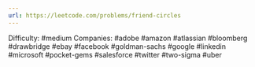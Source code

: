 ```yaml
---
url: https://leetcode.com/problems/friend-circles
---
```


Difficulty: #medium
Companies: #adobe #amazon #atlassian #bloomberg #drawbridge #ebay #facebook #goldman-sachs #google #linkedin #microsoft #pocket-gems #salesforce #twitter #two-sigma #uber